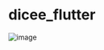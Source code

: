 # dicee_flutter
![image](https://github.com/choijaegwon/choijaegwon.github.io/assets/68246962/915ad1b4-bb71-4ea8-9b9e-9eaf5a6c6d84)  